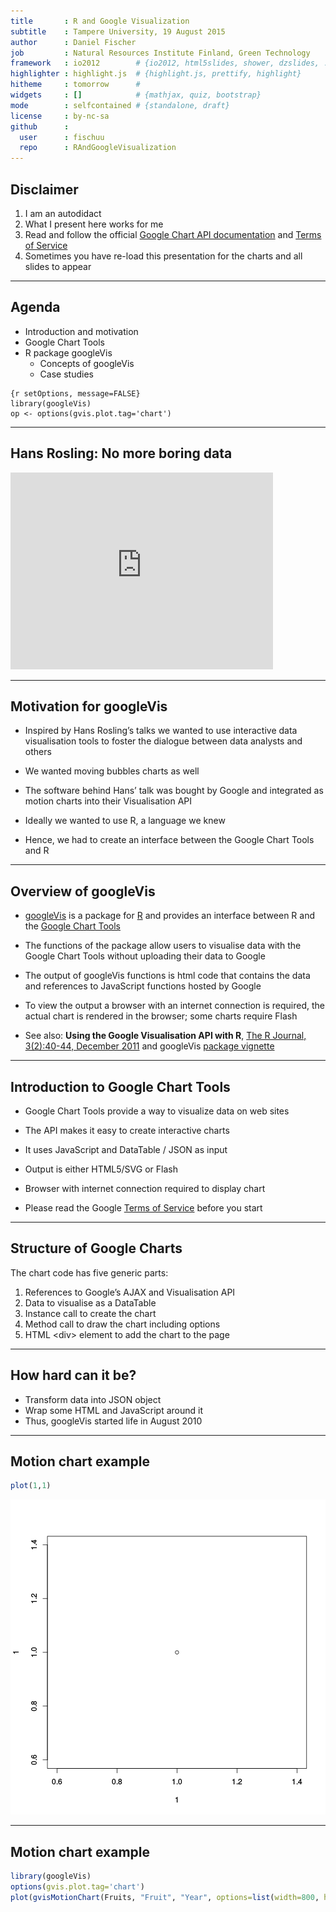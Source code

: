 ```yaml
---
title       : R and Google Visualization
subtitle    : Tampere University, 19 August 2015
author      : Daniel Fischer
job         : Natural Resources Institute Finland, Green Technology
framework   : io2012        # {io2012, html5slides, shower, dzslides, ...}
highlighter : highlight.js  # {highlight.js, prettify, highlight}
hitheme     : tomorrow      # 
widgets     : []            # {mathjax, quiz, bootstrap}
mode        : selfcontained # {standalone, draft}
license     : by-nc-sa
github      :
  user      : fischuu
  repo      : RAndGoogleVisualization
---
```


## Disclaimer

1. I am an autodidact 
2. What I present here works for me
3. Read and follow the official [Google Chart API documentation](https://developers.google.com/chart/) and [Terms of Service](https://developers.google.com/readme/terms)
4. Sometimes you have re-load this presentation for the charts and all slides to appear

---

## Agenda

* Introduction and motivation
* Google Chart Tools
* R package googleVis
  * Concepts of googleVis
  * Case studies

```
{r setOptions, message=FALSE}
library(googleVis)
op <- options(gvis.plot.tag='chart')
```
                  
--- 

## Hans Rosling: No more boring data

<iframe width="420" height="315" src="http://www.youtube.com/embed/hVimVzgtD6w" frameborder="0" allowfullscreen></iframe>

---

## Motivation for googleVis

* Inspired by Hans Rosling’s talks we wanted to use interactive data visualisation tools to foster the dialogue between data analysts and others

* We wanted moving bubbles charts as well

* The software behind Hans’ talk was bought by Google and integrated as motion charts into their Visualisation API

* Ideally we wanted to use R, a language we knew

* Hence, we had to create an interface between the Google Chart Tools and R

--- 

## Overview of googleVis

* [googleVis](http://code.google.com/p/google-motion-charts-with-r/) is a package for [R](http://www.r-poject.org/) and provides an interface between R and the [Google Chart Tools](https://developers.google.com/chart/)

* The functions of the package allow users to visualise data with the Google Chart Tools without uploading their data to Google

* The output of googleVis functions is html code that contains the data and references to JavaScript functions hosted by Google

* To view the output a browser with an internet connection is required, the actual chart is rendered in the browser; some charts require Flash

* See also: **Using the Google Visualisation API with R**, 
  [The R Journal, 3(2):40-44, December 2011](http://journal.r-project.org/archive/2011-2/RJournal_2011-2_Gesmann+de~Castillo.pdf) and googleVis [package vignette](http://cran.r-project.org/web/packages/googleVis/vignettes/googleVis.pdf)

---

## Introduction to Google Chart Tools

* Google Chart Tools provide a way to visualize data on web sites

* The API makes it easy to create interactive charts

* It uses JavaScript and DataTable / JSON as input

* Output is either HTML5/SVG or Flash

* Browser with internet connection required to display chart

* Please read the Google [Terms of Service](https://developers.google.com/terms/) before you start

---

## Structure of Google Charts

The chart code has five generic parts:

1. References to Google’s AJAX and Visualisation API
2. Data to visualise as a DataTable
3. Instance call to create the chart
4. Method call to draw the chart including options
5. HTML &lt;div&gt; element to add the chart to the page

---

## How hard can it be?

* Transform data into JSON object 
* Wrap some HTML and JavaScript around it 
* Thus, googleVis started life in August 2010


----

## Motion chart example


```r
plot(1,1)
```

![plot of chunk testchartcode](assets/fig/testchartcode-1.png) 

---

## Motion chart example


```r
library(googleVis)
options(gvis.plot.tag='chart')
plot(gvisMotionChart(Fruits, "Fruit", "Year", options=list(width=800, height=400)), tag="chart")
```

<!-- MotionChart generated in R 3.1.2 by googleVis 0.5.9 package -->
<!-- Sat Aug 15 19:44:31 2015 -->


<!-- jsHeader -->
<script type="text/javascript">
 
// jsData 
function gvisDataMotionChartID187c2d6f4bc4 () {
var data = new google.visualization.DataTable();
var datajson =
[
 [
 "Apples",
2008,
"West",
98,
78,
20,
"2008-12-31" 
],
[
 "Apples",
2009,
"West",
111,
79,
32,
"2009-12-31" 
],
[
 "Apples",
2010,
"West",
89,
76,
13,
"2010-12-31" 
],
[
 "Oranges",
2008,
"East",
96,
81,
15,
"2008-12-31" 
],
[
 "Bananas",
2008,
"East",
85,
76,
9,
"2008-12-31" 
],
[
 "Oranges",
2009,
"East",
93,
80,
13,
"2009-12-31" 
],
[
 "Bananas",
2009,
"East",
94,
78,
16,
"2009-12-31" 
],
[
 "Oranges",
2010,
"East",
98,
91,
7,
"2010-12-31" 
],
[
 "Bananas",
2010,
"East",
81,
71,
10,
"2010-12-31" 
] 
];
data.addColumn('string','Fruit');
data.addColumn('number','Year');
data.addColumn('string','Location');
data.addColumn('number','Sales');
data.addColumn('number','Expenses');
data.addColumn('number','Profit');
data.addColumn('string','Date');
data.addRows(datajson);
return(data);
}
 
// jsDrawChart
function drawChartMotionChartID187c2d6f4bc4() {
var data = gvisDataMotionChartID187c2d6f4bc4();
var options = {};
options["width"] =    800;
options["height"] =    400;
options["state"] = "";

    var chart = new google.visualization.MotionChart(
    document.getElementById('MotionChartID187c2d6f4bc4')
    );
    chart.draw(data,options);
    

}
  
 
// jsDisplayChart
(function() {
var pkgs = window.__gvisPackages = window.__gvisPackages || [];
var callbacks = window.__gvisCallbacks = window.__gvisCallbacks || [];
var chartid = "motionchart";
  
// Manually see if chartid is in pkgs (not all browsers support Array.indexOf)
var i, newPackage = true;
for (i = 0; newPackage && i < pkgs.length; i++) {
if (pkgs[i] === chartid)
newPackage = false;
}
if (newPackage)
  pkgs.push(chartid);
  
// Add the drawChart function to the global list of callbacks
callbacks.push(drawChartMotionChartID187c2d6f4bc4);
})();
function displayChartMotionChartID187c2d6f4bc4() {
  var pkgs = window.__gvisPackages = window.__gvisPackages || [];
  var callbacks = window.__gvisCallbacks = window.__gvisCallbacks || [];
  window.clearTimeout(window.__gvisLoad);
  // The timeout is set to 100 because otherwise the container div we are
  // targeting might not be part of the document yet
  window.__gvisLoad = setTimeout(function() {
  var pkgCount = pkgs.length;
  google.load("visualization", "1", { packages:pkgs, callback: function() {
  if (pkgCount != pkgs.length) {
  // Race condition where another setTimeout call snuck in after us; if
  // that call added a package, we must not shift its callback
  return;
}
while (callbacks.length > 0)
callbacks.shift()();
} });
}, 100);
}
 
// jsFooter
</script>
 
<!-- jsChart -->  
<script type="text/javascript" src="https://www.google.com/jsapi?callback=displayChartMotionChartID187c2d6f4bc4"></script>
 
<!-- divChart -->
  
<div id="MotionChartID187c2d6f4bc4" 
  style="width: 800; height: 400;">
</div>
